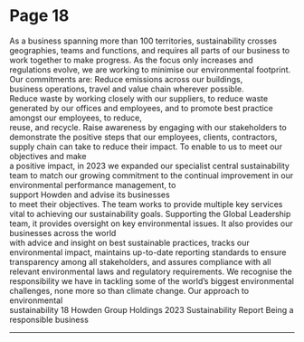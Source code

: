 # Page 18

As a business spanning more than 100 territories, 
sustainability crosses geographies, teams and 
functions, and requires all parts of our business to work 
together to make progress. As the focus only increases 
and regulations evolve, we are working to minimise our 
environmental footprint. Our commitments are:
Reduce emissions across our buildings,  
business operations, travel and value chain 
wherever possible.  
Reduce waste by working closely with our 
suppliers, to reduce waste generated by our 
offices and employees, and to promote best 
practice amongst our employees, to reduce,  
reuse, and recycle.
Raise awareness by engaging with our 
stakeholders to demonstrate the positive steps 
that our employees, clients, contractors, supply 
chain can take to reduce their impact.
To enable to us to meet our objectives and make  
a positive impact, in 2023 we expanded our specialist 
central sustainability team to match our growing 
commitment to the continual improvement in our 
environmental performance management, to  
support Howden and advise its businesses  
to meet their objectives. 
The team works to provide multiple key services vital 
to achieving our sustainability goals. Supporting the 
Global Leadership team, it provides oversight on key 
environmental issues. 
It also provides our businesses across the world  
with advice and insight on best sustainable practices, 
tracks our environmental impact, maintains up-to-date 
reporting standards to ensure transparency among all 
stakeholders, and assures compliance with all relevant 
environmental laws and regulatory requirements.
We recognise the responsibility we have in tackling 
some of the world’s biggest environmental 
challenges, none more so than climate change.
Our approach to  
environmental  
sustainability 
18
 Howden Group Holdings 2023 Sustainability Report 
Being a responsible business


---